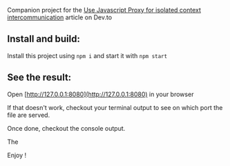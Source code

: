 

Companion project for the [Use Javascript Proxy for isolated context intercommunication](https://dev.to/clementvidal/use-es6-proxy-for-isolated-context-intercommunication-mc1/edit) article on Dev.to

## Install and build:

Install this project using `npm i` and start it with `npm start`

## See the result:

Open [http://127.0.0.1:8080](http://127.0.0.1:8080) in your browser

If that doesn't work, checkout your terminal output to see on which port the file are served.

Once done, checkout the console output.

The

Enjoy !
